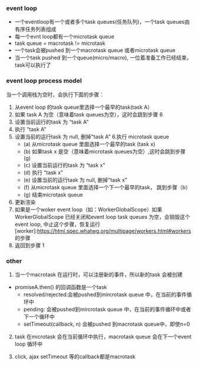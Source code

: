 ### event loop

* 一个eventloop有一个或者多个task queues(任务队列)，一个task queues由有序任务列表组成
* 每一个evnt loop都有一个microtask queue
* task queue =  macrotask != microtask
* 一个task会被pushed 到一个macrotask queue 或者microtask queue
* 当一个task pushed 到一个queue(micro/macro), 一位着准备工作已经结束，task可以执行了


### event loop process model
当一个调用栈为空时，会执行下面的步骤：

1. 从event loop 的task queue里选择一个最早的task(task A）
2. 如果 task A 为空（意味着task queues为空），这时会跳到步骤 6
3. 设置当前运行的task 为 “task A”
4. 执行 "task A"
5. 设置当前的运行task 为 null, 删掉"task A"
6.执行 microtask queue
    * (a) 从microtask queue 里面选择一个最早的task (task x)
    * (b) 如果task x 是空（意味着microtask queues为空）,这时会跳到步骤 (g)
    * (c) 设置当前运行的task 为 “task x”
    * (d) 执行 "task x"
    * (e) 设置当前的运行task 为 null, 删掉"task x"
    * (f) 从microtask queue 里面选择一个下一个最早的task， 跳到步骤（b）
    * (g) 结束microtask queue
7. 更新渲染
8. 如果是一个woker event loop（如：WorkerGlobalScope）如果WorkerGlobalScope 已经关闭和event loop task queues 为空，会销毁这个event loop, 中止这个步骤，恢复运行[worker]:https://html.spec.whatwg.org/multipage/workers.html#workers 的步骤
9. 返回到步骤 1


### other
1. 当一个macrotask 在运行时，可以注册新的事件，所以新的task 会被创建
  * promiseA.then() 的回调函数是一个task
    * resolved/rejected:会被pushed到mircrotask queue 中，在当前的事件循环中
    * pending:  会被pushed到mircrotask queue 中，在当前的事件循环中或者下一个循环中
    * setTimeout(callback, n) 会被pushed 到macrotask queue中，即使n=0
2.  task 在microtask 会在当前循环中执行，macrotask queue 会在下一个event loop 循环中  

3.  click, ajax setTimeout 等的callback都是macrotask

 

